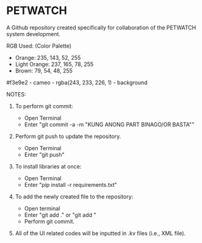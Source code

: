 # PETWATCH

A Github repository created specifically for collaboration of the PETWATCH system development.

RGB Used: (Color Palette)
- Orange: 235, 143, 52, 255
- Light Orange: 237, 165, 78, 255
- Brown: 79, 54, 48, 255


#f3e9e2 - cameo - rgba(243, 233, 226, 1) - background

NOTES:
1. To perform git commit:
    - Open Terminal
    - Enter "git commit -a -m "KUNG ANONG PART BINAGO/OR BASTA""
  
2. Perform git push to update the repository.
   - Open Terminal
   - Enter "git push"

4. To install libraries at once:
    - Open Terminal
    - Enter "pip install -r requirements.txt"

5. To add the newly created file to the repository:
    - Open terminal 
    - Enter "git add ." or "git add <file name>"
    - Perform git commit.

6. All of the UI related codes will be inputted in .kv files (i.e., XML file).
